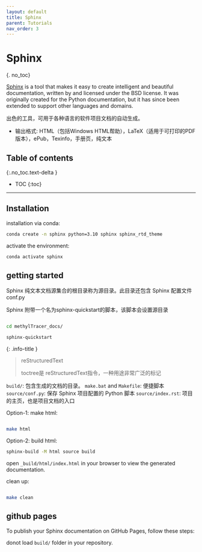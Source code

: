 ```yaml
---
layout: default
title: Sphinx
parent: Tutorials
nav_order: 3
---
```


# Sphinx
{. no_toc}

[Sphinx](https://www.sphinx-doc.org/en/master/usage/installation.html#conda-package) is a tool that makes it easy to create intelligent and beautiful documentation, written by <NAME> and licensed under the BSD license. It was originally created for the Python documentation, but it has since been extended to support other languages and domains.

出色的工具，可用于各种语言的软件项目文档的自动生成。

- 输出格式: HTML（包括Windows HTML帮助），LaTeX（适用于可打印的PDF版本），ePub，Texinfo，手册页，纯文本

## Table of contents
{:.no_toc.text-delta }

- TOC
{:toc}

---

## Installation

installation via conda:

```bash
conda create -n sphinx python=3.10 sphinx sphinx_rtd_theme
```

activate the environment:

```bash
conda activate sphinx
```

## getting started

Sphinx 纯文本文档源集合的根目录称为源目录。此目录还包含 Sphinx 配置文件conf.py

Sphinx 附带一个名为sphinx-quickstart的脚本，该脚本会设置源目录

```bash

cd methylTracer_docs/

sphinx-quickstart

```

{: .info-title }
> reStructuredText
>
> toctree是 reStructuredText指令，一种用途非常广泛的标记

`build/`: 包含生成的文档的目录。
`make.bat` and `Makefile`: 便捷脚本
`source/conf.py`: 保存 Sphinx 项目配置的 Python 脚本
`source/index.rst`: 项目的主页，也是项目文档的入口


Option-1: make html:

```bash

make html
```

Option-2: build html:
```bash
sphinx-build -M html source build
```


open `_build/html/index.html` in your browser to view the generated documentation.


clean up:

```bash

make clean

```


## github pages

To publish your Sphinx documentation on GitHub Pages, follow these steps:

donot load `build/` folder in your repository.